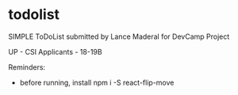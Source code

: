# todolist

SIMPLE ToDoList submitted by Lance Maderal 
for DevCamp Project

UP - CSI Applicants - 18-19B

Reminders:
  - before running, install npm i -S react-flip-move
